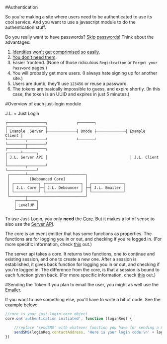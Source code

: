 #Authentication

So you're making a site where users need to be authenticated to use its cool service. And you want to use a javascript module to do the authentication stuff.

Do you really want to have passwords? [Skip passwords!](https://medium.com/@ninjudd/lets-boycott-passwords-680d97eddb01) Think about the advantages:

1. [Identities](http://blog.moertel.com/posts/2006-12-15-never-store-passwords-in-a-database.html) [won't](http://heartbleed.com/) [get](https://en.wikipedia.org/wiki/SQL_injection#Examples) [comprimised](http://readwrite.com/2009/12/16/rockyou_hacker_30_of_sites_store_plain_text_passwords) [so](http://www.net-security.org/secworld.php?id=8612) [easily.](http://en.blog.wordpress.com/2014/09/12/gmail-password-leak-update/)
2. [You don't need them](https://medium.com/@ninjudd/passwords-are-obsolete-9ed56d483eb).
3. Easier frontend. (None of those ridiculous `Registration` or `Forgot your Password` pages.)
4. You will probably get more users. (I always hate signing up for another site.)
5. Users are dumb; they'll use `123456` or reuse a password.
6. The tokens are basically impossible to guess, and expire shortly. (In this case, the token is an UUID and expires in just 5 minutes.)

#Overview of each just-login module

J.L. = Just Login

```
┌─────────────────┐             ┌───────┐             ┌─────────────────┐
│ Example  Server ├─────────────┤ Dnode ├─────────────┤ Example  Client │
└────────┬────────┘             └───────┘             └────────┬────────┘
┌────────┴────────┐                                     ┌──────┴──────┐
│ J.L. Server API │                                     │ J.L. Client │
└────────┬────────┘                                     └─────────────┘
 ┌───────┴──────────────────────────┐
 │         [Debounced Core]         │
 │ ┌───────────┐ ┌────────────────┐ │ ┌──────────────┐
 │ │ J.L. Core ├─┤ J.L. Debouncer │ ├─┤ J.L. Emailer │
 │ └───────────┘ └────────────────┘ │ └──────────────┘
 └───────┬──────────────────────────┘
    ┌────┴────┐
    │ LevelUP │
    └─────────┘
```

To use Just-Login, you only **need** the [Core][core]. But it makes a lot of sense to also use the [Server API][sapi].

The core is an event emitter that has some functions as properties. The functions are for logging you in or out, and checking if you're logged in. (For more specific information, check [this][core] out.)

The server api takes a core. It returns two functions, one to continue and existing session, and one to create a new one. After a session is established, it gives back function for logging you in or out, and checking if you're logged in. The difference from the core, is that a session is bound to each function given back. (For more specific information, check [this][sapi] out.)

#Sending the Token
If you plan to email the user, you might as well use the [Emailer][emlr].

If you want to use something else, you'll have to write a bit of code. See the example below:

```js
//core is your just-login-core object
core.on('authentication initiated', function (loginReq) {

	//replace 'sendSMS' with whatever function you have for sending a message to the user.
	sendSMS(loginReq.contactAddress, 'Here is your login code:\n' + loginReq.token)
})
```


[core]: https://github.com/coding-in-the-wild/just-login-core
[dbnc]: https://github.com/coding-in-the-wild/just-login-debouncer
[sapi]: https://github.com/coding-in-the-wild/just-login-server-api
[clnt]: https://github.com/coding-in-the-wild/just-login-client
[emlr]: https://github.com/coding-in-the-wild/just-login-emailer
[dnode]: https://github.com/substack/dnode
[level]: https://github.com/rvagg/node-levelup
